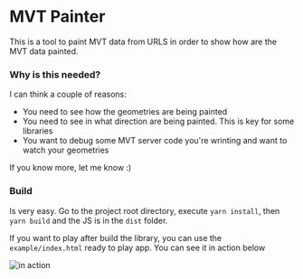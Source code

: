 # MVT Painter

This is a tool to paint MVT data from URLS in order to show how are the MVT data painted.

### Why is this needed?

I can think a couple of reasons:

* You need to see how the geometries are being painted
* You need to see in what direction are being painted. This is key for some libraries
* You want to debug some MVT server code you're wrinting and want to watch your geometries

If you know more, let me know :)

### Build

Is very easy. Go to the project root directory, execute `yarn install`, then `yarn build` and
the JS is in the `dist` folder.

If you want to play after build the library, you can use the `example/index.html` ready to play
app. You can see it in action below

![in action](img/mvt_painter_in_action.gif)
